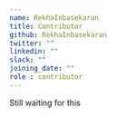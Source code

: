 ```yaml
---
name: RekhaInbasekaran
title: Contributor
github: RekhaInbasekaran
twitter: ""
linkedin: ""
slack: ""
joining_date: ""
role : contributor
---
```


Still waiting for this
